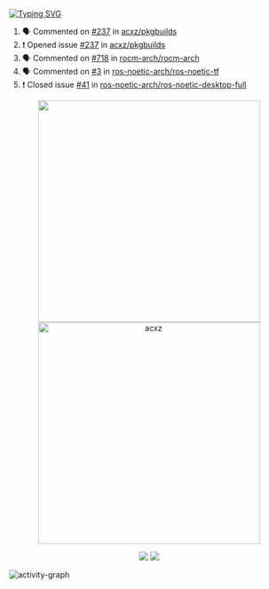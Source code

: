 [![Typing SVG](https://readme-typing-svg.herokuapp.com?size=16&color=AFFFA3&multiline=true&height=75&lines=contributing+to+robotics%2Fae%2Fml%2Fgpu;packaging+it+for+archlinux;ricer)](https://git.io/typing-svg)

<!--START_SECTION:activity-->
1. 🗣 Commented on [#237](https://github.com/acxz/pkgbuilds/issues/237) in [acxz/pkgbuilds](https://github.com/acxz/pkgbuilds)
2. ❗️ Opened issue [#237](https://github.com/acxz/pkgbuilds/issues/237) in [acxz/pkgbuilds](https://github.com/acxz/pkgbuilds)
3. 🗣 Commented on [#718](https://github.com/rocm-arch/rocm-arch/issues/718) in [rocm-arch/rocm-arch](https://github.com/rocm-arch/rocm-arch)
4. 🗣 Commented on [#3](https://github.com/ros-noetic-arch/ros-noetic-tf/issues/3) in [ros-noetic-arch/ros-noetic-tf](https://github.com/ros-noetic-arch/ros-noetic-tf)
5. ❗️ Closed issue [#41](https://github.com/ros-noetic-arch/ros-noetic-desktop-full/issues/41) in [ros-noetic-arch/ros-noetic-desktop-full](https://github.com/ros-noetic-arch/ros-noetic-desktop-full)
<!--END_SECTION:activity-->

<p align="center">
  <img width="400em" src=https://github-readme-stats.vercel.app/api?username=acxz&include_all_commits=true&show_icons=true />
  <img width="400em" src="https://github-readme-streak-stats.herokuapp.com/?user=acxz&" alt="acxz" />
</p>

<p align="center">
  <img src=https://github-readme-stats.vercel.app/api/top-langs/?username=acxz&layout=compact />
  <img src=https://github-profile-trophy.vercel.app/?username=acxz&row=2&column=4 />
</p>

![activity-graph](https://github-readme-activity-graph.cyclic.app/graph?username=acxz&theme=aqua)

